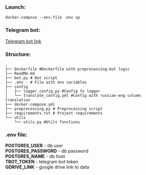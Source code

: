 ### Launch:
```
docker-compose --env-file .env up 
```

### Telegram bot:
[Telegram bot link](https://t.me/TestProblemTaskBot)

### Structure:
```angular2html
.
├── Dockerfile #Dockerfile with preprocessing-bot logic
├── ReadMe.md 
├── bot.py # Bot script
├── .env - # File with env variables
├── config
│   ├── logger_config.py #Config fo logger
│   └── translate_config.yml #Config with russian-eng column translation
├── docker-compose.yml 
├── preprocessing.py # Preprocessing script
├── requirements.txt # Project requirements
└── utils 
    └── utils.py #Utils functions

```

### .env file:
**POSTGRES_USER** - db user \
**POSTGRES_PASSWORD** - db password \
**POSTGRES_NAME** - db host \
**TBOT_TOKEN** - telegram bot token \
**GDRIVE_LINK** - google drive link to data